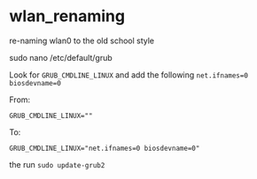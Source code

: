 # wlan_renaming
re-naming wlan0 to the old school style 

sudo nano /etc/default/grub  

Look for `GRUB_CMDLINE_LINUX` and add the following `net.ifnames=0 biosdevname=0`  

From:

 `GRUB_CMDLINE_LINUX=""`  

To:  

 `GRUB_CMDLINE_LINUX="net.ifnames=0 biosdevname=0"`  
 
 the run `sudo update-grub2`
